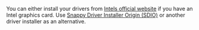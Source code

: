 You can either install your drivers from [Intels official website](https://www.intel.com/content/www/us/en/support/products/80939/graphics.html#211969) if you have an Intel graphics card. Use [Snappy Driver Installer Origin (SDIO)]((https://www.glenn.delahoy.com/snappy-driver-installer-origin/)) or another driver installer as an alternative.